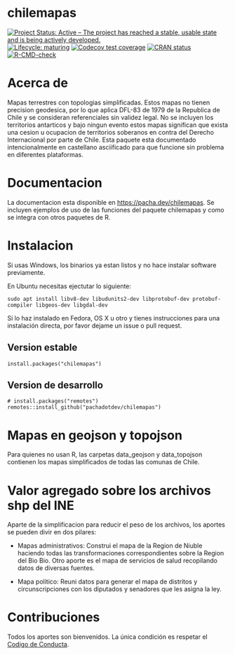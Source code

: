 # chilemapas

<!-- badges: start -->
[![Project Status: Active – The project has reached a stable, usable state and is being actively developed.](https://www.repostatus.org/badges/latest/active.svg)](https://www.repostatus.org/#active)
[![Lifecycle: maturing](https://img.shields.io/badge/lifecycle-maturing-blue.svg)](https://www.tidyverse.org/lifecycle/#maturing)
[![Codecov test coverage](https://codecov.io/gh/pachadotdev/chilemapas/branch/master/graph/badge.svg)](https://codecov.io/gh/pachadotdev/chilemapas?branch=master)
[![CRAN status](https://www.r-pkg.org/badges/version/chilemapas)](https://cran.r-project.org/package=chilemapas)
[![R-CMD-check](https://github.com/pachadotdev/chilemapas/actions/workflows/R-CMD-check.yaml/badge.svg)](https://github.com/pachadotdev/chilemapas/actions/workflows/R-CMD-check.yaml)
<!-- badges: end -->

# Acerca de

Mapas terrestres con topologias simplificadas. Estos mapas no 
tienen precision geodesica, por lo que aplica DFL-83 de 1979 de la Republica
de Chile y se consideran referenciales sin validez legal.
No se incluyen los territorios antarticos y bajo ningun evento estos mapas
significan que exista una cesion u ocupacion de territorios soberanos en
contra del Derecho Internacional por parte de Chile. Esta paquete esta documentado intencionalmente
en castellano asciificado para que funcione sin problema en diferentes plataformas.

# Documentacion

La documentacion esta disponible en https://pacha.dev/chilemapas. Se incluyen ejemplos
de uso de las funciones del paquete chilemapas y como se integra con otros paquetes de R.

# Instalacion

Si usas Windows, los binarios ya estan listos y no hace instalar software previamente.

En Ubuntu necesitas ejectutar lo siguiente:
```
sudo apt install libv8-dev libudunits2-dev libprotobuf-dev protobuf-compiler libgeos-dev libgdal-dev
```

Si lo haz instalado en Fedora, OS X u otro y tienes instrucciones para una instalación directa, por favor dejame un issue o pull request.

## Version estable
```
install.packages("chilemapas")
```

## Version de desarrollo
```
# install.packages("remotes")
remotes::install_github("pachadotdev/chilemapas")
```

# Mapas en geojson y topojson

Para quienes no usan R, las carpetas data_geojson y data_topojson contienen
los mapas simplificados de todas las comunas de Chile.

# Valor agregado sobre los archivos shp del INE

Aparte de la simplificacion para reducir el peso de los archivos, los aportes se
pueden divir en dos pilares:

* Mapas administrativos: Construi el mapa de la Region de Niuble haciendo todas las
transformaciones correspondientes sobre la Region del Bio Bio. Otro aporte es el
mapa de servicios de salud recopilando datos de diversas fuentes.

* Mapa politico: Reuni datos para generar el mapa de distritos y circunscripciones
con los diputados y senadores que les asigna la ley.

# Contribuciones

Todos los aportes son bienvenidos. La única condición es respetar el [Codigo de Conducta](https://github.com/pachadotdev/chilemapas/blob/main/CODE_OF_CONDUCT.md).

